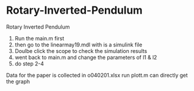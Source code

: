 # Rotary-Inverted-Pendulum
Rotary Inverted Pendulum
1. Run the main.m first
2. then go to the linearmay19.mdl with is a simulink file 
3. Doulbe click the scope to check the simulation results
4. went back to main.m and change the parameters of l1 & l2
5. do step 2-4



Data for the paper is collected in o040201.xlsx
run plott.m can directly get the graph
